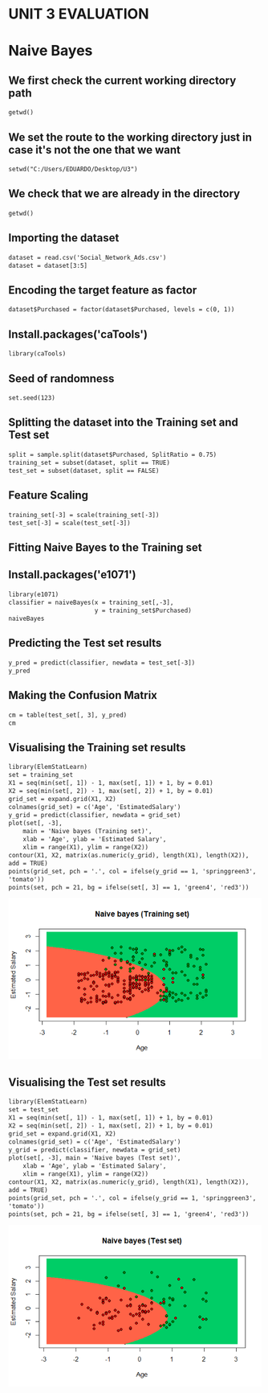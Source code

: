 # UNIT 3 EVALUATION

# Naive Bayes

## We first check the current working directory path
    getwd()

## We set the route to the working directory just in case it's not the one that we want
    setwd("C:/Users/EDUARDO/Desktop/U3")

## We check that we are already in the directory
    getwd()

## Importing the dataset
    dataset = read.csv('Social_Network_Ads.csv')
    dataset = dataset[3:5]

## Encoding the target feature as factor
    dataset$Purchased = factor(dataset$Purchased, levels = c(0, 1))

## Install.packages('caTools')
    library(caTools)

## Seed of randomness
    set.seed(123)

## Splitting the dataset into the Training set and Test set
    split = sample.split(dataset$Purchased, SplitRatio = 0.75)
    training_set = subset(dataset, split == TRUE)
    test_set = subset(dataset, split == FALSE)

## Feature Scaling
    training_set[-3] = scale(training_set[-3])
    test_set[-3] = scale(test_set[-3])

## Fitting Naive Bayes to the Training set
## Install.packages('e1071')
    library(e1071)
    classifier = naiveBayes(x = training_set[,-3], 
                            y = training_set$Purchased)
    naiveBayes

## Predicting the Test set results
    y_pred = predict(classifier, newdata = test_set[-3])
    y_pred

## Making the Confusion Matrix
    cm = table(test_set[, 3], y_pred)
    cm

## Visualising the Training set results
    library(ElemStatLearn)
    set = training_set
    X1 = seq(min(set[, 1]) - 1, max(set[, 1]) + 1, by = 0.01)
    X2 = seq(min(set[, 2]) - 1, max(set[, 2]) + 1, by = 0.01)
    grid_set = expand.grid(X1, X2)
    colnames(grid_set) = c('Age', 'EstimatedSalary')
    y_grid = predict(classifier, newdata = grid_set)
    plot(set[, -3],
        main = 'Naive bayes (Training set)',
        xlab = 'Age', ylab = 'Estimated Salary',
        xlim = range(X1), ylim = range(X2))
    contour(X1, X2, matrix(as.numeric(y_grid), length(X1), length(X2)), add = TRUE)
    points(grid_set, pch = '.', col = ifelse(y_grid == 1, 'springgreen3', 'tomato'))
    points(set, pch = 21, bg = ifelse(set[, 3] == 1, 'green4', 'red3'))
    
![](https://github.com/ThunderboltMonkey/DataMining/blob/unit_3/Unit_3/Evaluation/Rplot.png)

## Visualising the Test set results
    library(ElemStatLearn)
    set = test_set
    X1 = seq(min(set[, 1]) - 1, max(set[, 1]) + 1, by = 0.01)
    X2 = seq(min(set[, 2]) - 1, max(set[, 2]) + 1, by = 0.01)
    grid_set = expand.grid(X1, X2)
    colnames(grid_set) = c('Age', 'EstimatedSalary')
    y_grid = predict(classifier, newdata = grid_set)
    plot(set[, -3], main = 'Naive bayes (Test set)',
        xlab = 'Age', ylab = 'Estimated Salary',
        xlim = range(X1), ylim = range(X2))
    contour(X1, X2, matrix(as.numeric(y_grid), length(X1), length(X2)), add = TRUE)
    points(grid_set, pch = '.', col = ifelse(y_grid == 1, 'springgreen3', 'tomato'))
    points(set, pch = 21, bg = ifelse(set[, 3] == 1, 'green4', 'red3'))

![](https://github.com/ThunderboltMonkey/DataMining/blob/unit_3/Unit_3/Evaluation/Rplot01.png)






